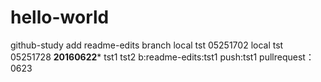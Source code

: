 # hello-world
github-study
add readme-edits branch
local tst 05251702
local tst 05251728
****20160622*****
tst1
tst2
b:readme-edits:tst1
push:tst1
pullrequest： 0623
